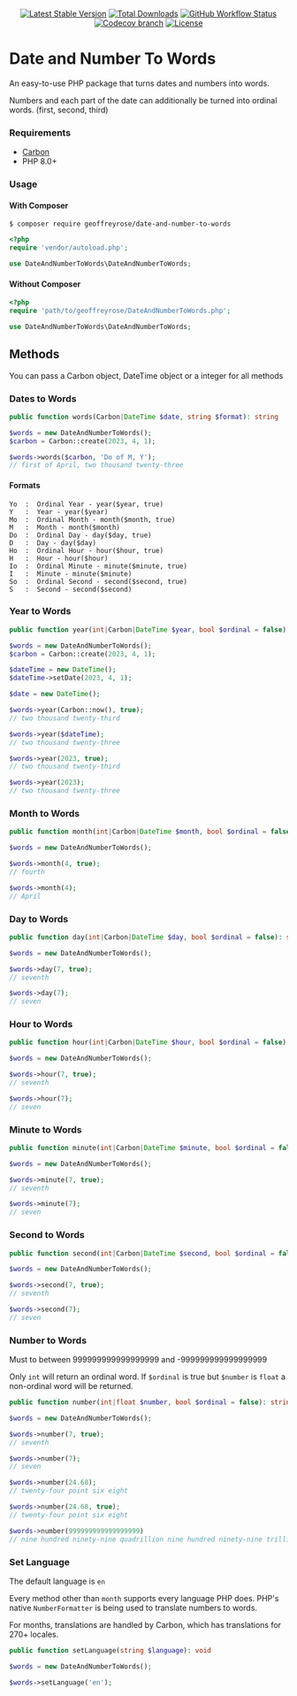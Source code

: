 <div style="text-align: center;"> 

[![Latest Stable Version](https://img.shields.io/packagist/v/geoffreyrose/date-and-number-to-words?style=flat-square)](https://packagist.org/packages/geoffreyrose/date-and-number-to-words)
[![Total Downloads](https://img.shields.io/packagist/dt/geoffreyrose/date-and-number-to-words?style=flat-square)](https://packagist.org/packages/geoffreyrose/date-and-number-to-words/stats)
[![GitHub Workflow Status](https://img.shields.io/github/actions/workflow/status/geoffreyrose/date-and-number-to-words/main.yml?branch=main&style=flat-square)](https://github.com/geoffreyrose/date-and-number-to-words/actions?query=branch%3Amain)
[![Codecov branch](https://img.shields.io/codecov/c/gh/geoffreyrose/date-and-number-to-words/main?style=flat-square)](https://app.codecov.io/gh/geoffreyrose/date-and-number-to-words/branch/main)
[![License](https://img.shields.io/github/license/geoffreyrose/date-and-number-to-words?style=flat-square)](https://github.com/geoffreyrose/date-and-number-to-words/blob/main/License)
</div>

# Date and Number To Words
An easy-to-use PHP package that turns dates and numbers into words. 

Numbers and each part of the date can additionally be turned into ordinal words. (first, second, third)



### Requirements
* [Carbon](http://carbon.nesbot.com/)
* PHP 8.0+

### Usage

#### With Composer
```
$ composer require geoffreyrose/date-and-number-to-words
```

```php
<?php
require 'vendor/autoload.php';

use DateAndNumberToWords\DateAndNumberToWords;
```

#### Without Composer

```php
<?php
require 'path/to/geoffreyrose/DateAndNumberToWords.php';

use DateAndNumberToWords\DateAndNumberToWords;
```


## Methods

You can pass a Carbon object, DateTime object or a integer for all methods

### Dates to Words

```php
public function words(Carbon|DateTime $date, string $format): string

$words = new DateAndNumberToWords();
$carbon = Carbon::create(2023, 4, 1);

$words->words($carbon, 'Do of M, Y');
// first of April, two thousand twenty-three
```

#### Formats

```text
Yo  :  Ordinal Year - year($year, true)
Y   :  Year - year($year)
Mo  :  Ordinal Month - month($month, true)
M   :  Month - month($month)
Do  :  Ordinal Day - day($day, true)
D   :  Day - day($day)
Ho  :  Ordinal Hour - hour($hour, true)
H   :  Hour - hour($hour)
Io  :  Ordinal Minute - minute($minute, true)
I   :  Minute - minute($minute)
So  :  Ordinal Second - second($second, true)
S   :  Second - second($second)
```

### Year to Words

```php
public function year(int|Carbon|DateTime $year, bool $ordinal = false): string

$words = new DateAndNumberToWords();
$carbon = Carbon::create(2023, 4, 1);

$dateTime = new DateTime();
$dateTime->setDate(2023, 4, 1);

$date = new DateTime();

$words->year(Carbon::now(), true);
// two thousand twenty-third

$words->year($dateTime);
// two thousand twenty-three

$words->year(2023, true);
// two thousand twenty-third

$words->year(2023);
// two thousand twenty-three

```

### Month to Words

```php
public function month(int|Carbon|DateTime $month, bool $ordinal = false): string

$words = new DateAndNumberToWords();

$words->month(4, true);
// fourth

$words->month(4);
// April
```

### Day to Words

```php
public function day(int|Carbon|DateTime $day, bool $ordinal = false): string

$words = new DateAndNumberToWords();

$words->day(7, true);
// seventh

$words->day(7);
// seven
```

### Hour to Words

```php
public function hour(int|Carbon|DateTime $hour, bool $ordinal = false): string

$words = new DateAndNumberToWords();

$words->hour(7, true);
// seventh

$words->hour(7);
// seven
```

### Minute to Words

```php
public function minute(int|Carbon|DateTime $minute, bool $ordinal = false): string

$words = new DateAndNumberToWords();

$words->minute(7, true);
// seventh

$words->minute(7);
// seven
```

### Second to Words

```php
public function second(int|Carbon|DateTime $second, bool $ordinal = false): string

$words = new DateAndNumberToWords();

$words->second(7, true);
// seventh

$words->second(7);
// seven
```

### Number to Words

Must to between 999999999999999999 and -999999999999999999

Only `int` will return an ordinal word. If `$ordinal` is true but `$number` is `float` a non-ordinal word will be returned.

```php
public function number(int|float $number, bool $ordinal = false): string

$words = new DateAndNumberToWords();

$words->number(7, true);
// seventh

$words->number(7);
// seven

$words->number(24.68);
// twenty-four point six eight

$words->number(24.68, true);
// twenty-four point six eight

$words->number(999999999999999999)
// nine hundred ninety-nine quadrillion nine hundred ninety-nine trillion nine hundred ninety-nine billion nine hundred ninety-nine million nine hundred ninety-nine thousand nine hundred ninety-nine

```




### Set Language

The default language is `en`

Every method other than `month` supports every language PHP does. PHP's native `NumberFormatter` is being used to translate numbers to words.

For months, translations are handled by Carbon, which has translations for 270+ locales.  
 

```php
public function setLanguage(string $language): void

$words = new DateAndNumberToWords();

$words->setLanguage('en');

```

